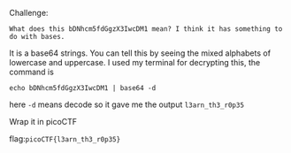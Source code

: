 Challenge:
```
What does this bDNhcm5fdGgzX3IwcDM1 mean? I think it has something to do with bases.
```

It is a base64 strings. You can tell this by seeing the mixed alphabets of lowercase and uppercase. I used my terminal for decrypting this, the command is
```
echo bDNhcm5fdGgzX3IwcDM1 | base64 -d
```
here ```-d``` means decode so it gave me the output ```l3arn_th3_r0p35```

Wrap it in picoCTF

flag:```picoCTF{l3arn_th3_r0p35}```

